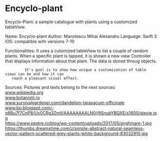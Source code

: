 # Encyclo-plant
Encyclo-Plant: a sample catalogue with plants using a customized tableView.

Name:        Encyclo-plant
Author:      Manolescu Mihai Alexandru
Language:    Swift 3
iOS:         compatible with versions 7-10

Functionalities: 
             It uses a cutomized tableView to list a couple of random plants. 
       When a specific plant is tapped, it is shown a new view Controller that displays information
       about that plant. 
             The data is stored throug objects.
             
             It's goal is to show how unique a customization of table views can be and how it can 
       reach a pleasant visual effect.
       
       
 Sources:
     Pictures and texts belong to the next sources:    
       www.wikipedia.org    
       www.botanistii.ro   
       www.survivalgardener.com/dandelion-taraxacum-officinale    
       www.bp.blogspot.com/-q8Bu7f7CnP8/Ux0CRg3ZmlI/AAAAAAAALN0/j9SnubYBQXE/s1600/stevie.jpg    
       https://www.pestre.ro/blog/wp-content/uploads/2017/05/anghinare-1.jpg     
       https://thumbs.dreamstime.com/z/simple-abstract-natural-seamless-vector-pattern-scattered-grey-plants-white-background-83032910.jpg
